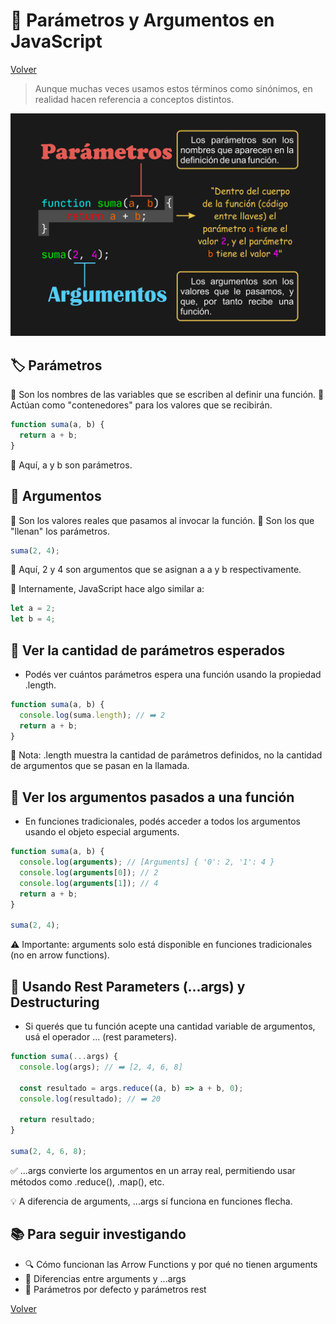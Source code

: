 # 🧠 Parámetros y Argumentos en JavaScript

[Volver](../../README.md)

> Aunque muchas veces usamos estos términos como sinónimos, en realidad hacen referencia a conceptos distintos.

<img src="../assets/Parametros&Argumentos.png">

## 🏷️ Parámetros

🔹 Son los nombres de las variables que se escriben al definir una función.
🔹 Actúan como "contenedores" para los valores que se recibirán.

```js
function suma(a, b) {
  return a + b;
}
```

🧩 Aquí, a y b son parámetros.

## 🎯 Argumentos

🔸 Son los valores reales que pasamos al invocar la función.
🔸 Son los que "llenan" los parámetros.

```js
suma(2, 4);
```

🧩 Aquí, 2 y 4 son argumentos que se asignan a a y b respectivamente.

📝 Internamente, JavaScript hace algo similar a:

```js
let a = 2;
let b = 4;
```

## 📐 Ver la cantidad de parámetros esperados

- Podés ver cuántos parámetros espera una función usando la propiedad .length.

```js
function suma(a, b) {
  console.log(suma.length); // ➡️ 2
  return a + b;
}
```

🧠 Nota: .length muestra la cantidad de parámetros definidos, no la cantidad de argumentos que se pasan en la llamada.

## 👀 Ver los argumentos pasados a una función

- En funciones tradicionales, podés acceder a todos los argumentos usando el objeto especial arguments.

```js
function suma(a, b) {
  console.log(arguments); // [Arguments] { '0': 2, '1': 4 }
  console.log(arguments[0]); // 2
  console.log(arguments[1]); // 4
  return a + b;
}

suma(2, 4);
```

⚠️ Importante: arguments solo está disponible en funciones tradicionales (no en arrow functions).

## 🧰 Usando Rest Parameters (...args) y Destructuring

- Si querés que tu función acepte una cantidad variable de argumentos, usá el operador ... (rest parameters).

```js
function suma(...args) {
  console.log(args); // ➡️ [2, 4, 6, 8]

  const resultado = args.reduce((a, b) => a + b, 0);
  console.log(resultado); // ➡️ 20

  return resultado;
}

suma(2, 4, 6, 8);
```

✅ ...args convierte los argumentos en un array real, permitiendo usar métodos como .reduce(), .map(), etc.

💡 A diferencia de arguments, ...args sí funciona en funciones flecha.

## 📚 Para seguir investigando

- 🔍 Cómo funcionan las Arrow Functions y por qué no tienen arguments
- 🧩 Diferencias entre arguments y ...args
- 📏 Parámetros por defecto y parámetros rest

[Volver](../../README.md)
